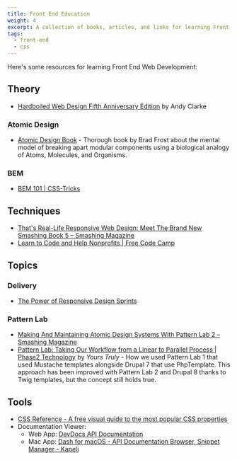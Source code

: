 ```yaml
---
title: Front End Education
weight: 4
excerpt: A collection of books, articles, and links for learning Front End Web Development.
tags:
  - front-end
  - css
---
```


Here's some resources for learning Front End Web Development:

## Theory

- [Hardboiled Web Design Fifth Anniversary Edition](https://stuffandnonsense.co.uk/buy/hardboiledwebdesign) by Andy Clarke

### Atomic Design

- [Atomic Design Book](http://atomicdesign.bradfrost.com) - Thorough book by Brad Frost about the mental model of breaking apart modular components using a biological analogy of Atoms, Molecules, and Organisms.

### BEM

- [BEM 101 | CSS-Tricks](https://css-tricks.com/bem-101/)

## Techniques

- [That's Real-Life Responsive Web Design: Meet The Brand New Smashing Book 5 – Smashing Magazine](https://www.smashingmagazine.com/2015/03/real-life-responsive-web-design-smashing-book-5/?utm_source=magazine&utm_medium=sidebar-ad&utm_campaign=sb5)
- [Learn to Code and Help Nonprofits | Free Code Camp](https://www.freecodecamp.com/)

## Topics

### Delivery
- [The Power of Responsive Design Sprints](https://cloudfour.com/thinks/the-power-of-responsive-design-sprints/)

### Pattern Lab

- [Making And Maintaining Atomic Design Systems With Pattern Lab 2 – Smashing Magazine](https://www.smashingmagazine.com/2016/07/building-maintaining-atomic-design-systems-pattern-lab/)
- [Pattern Lab: Taking Our Workflow from a Linear to Parallel Process | Phase2 Technology](https://www.phase2technology.com/blog/pattern-lab-taking-our-workflow-from-a-linear-to-parallel-process/) by *Yours Truly* - How we used Pattern Lab 1 that used Mustache templates alongside Drupal 7 that use PhpTemplate. This approach has been improved with Pattern Lab 2 and Drupal 8 thanks to Twig templates, but the concept still holds true.

## Tools

- [CSS Reference - A free visual guide to the most popular CSS properties](http://cssreference.io/)
- Documentation Viewer:
    - Web App: [DevDocs API Documentation](http://devdocs.io/)
    - Mac App: [Dash for macOS - API Documentation Browser, Snippet Manager - Kapeli](https://kapeli.com/dash)
